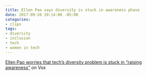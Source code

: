 ```yaml
---
title: Ellen Pao says diversity is stuck in awareness phase
date: 2017-09-26 19:14:00 -05:00
categories:
- clips
tags:
- diversity
- inclusion
- tech
- women in tech
---
```


[Ellen Pao worries that tech’s diversity problem is stuck in “raising awareness”](https://www.vox.com/conversations/2017/9/26/16367602/ellen-pao-diversity-tech-silicon-valley-sexism) on Vox